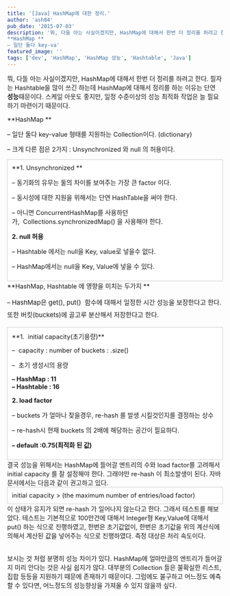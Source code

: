 ```yaml
---
title: '[Java] HashMap에 대한 정리.'
author: 'ash84'
pub_date: '2015-07-03'
description: '뭐, 다들 아는 사실이겠지만, HashMap에 대해서 한번 더 정리를 하려고 한다. 필자는 Hashtable을 많이 쓰긴 하는데 HashMap에 대해서 정리를 하는 이유는 단연 **성능**때문이다. 스케일 아웃도 좋지만, 일정 수준이상의 성능 최적화 작업은 늘 필요하기 마련이기 때문이다. 
**HashMap **
– 일단 둘다 key-va'
featured_image: ''
tags: ['dev', 'HashMap', 'HashMap 성능', 'Hashtable', 'Java']
---
```



<span style="font-size: 11pt;">뭐, 다들 아는 사실이겠지만, HashMap에 대해서 한번 더 정리를 하려고 한다. 필자는 Hashtable을 많이 쓰긴 하는데 HashMap에 대해서 정리를 하는 이유는 단연 **성능**때문이다. 스케일 아웃도 좋지만, 일정 수준이상의 성능 최적화 작업은 늘 필요하기 마련이기 때문이다. </span>

<span style="font-size: 11pt;">**HashMap **</span>

<span style="font-size: 11pt;">– 일단 둘다 key-value 형태를 지원하는 Collection이다. (dictionary)</span>

<span style="font-size: 11pt;">– 크게 다른 점은 2가지 : Unsynchronized 와 null 의 허용이다. </span>

<span style="font-size: 11pt;">  
</span>

<div class="txc-textbox" style="border: 1px solid rgb(203, 203, 203); background-color: rgb(255, 255, 255); padding: 10px;"><span style="font-size: 11pt;">**1. Unsynchronized **</span>

<span style="font-size: 11pt;">– 동기화의 유무는 둘의 차이를 보여주는 가장 큰 factor 이다. </span>

<span style="font-size: 11pt;">– 동시성에 대한 지원을 위해서는 단연 HashTable을 써야 한다. </span>

<span style="font-size: 11pt;">– 아니면 ConcurrentHashMap를 사용하던가,  Collections.synchronizedMap() 을 사용해야 한다.</span>

<span style="font-size: 11pt;">**2. null 허용**</span>

<span style="font-size: 11pt;">– Hashtable 에서는 null을 Key, value로 넣을수 없다. </span>

<span style="font-size: 11pt;">– HashMap에서는 null을 Key, Value에 넣을 수 있다. </span>

</div><span style="font-size: 11pt;">**HashMap, Hashtable 에 영향을 미치는 두가지 **</span>

– <span style="font-size: 15px; line-height: 29px;">HashMap은 get(), put()  함수에 대해서 일정한 시간 성능을 보장한다고 한다. 또한 버킷(buckets)에 골고루 분산해서 저장한다고 한다. </span>

<span style="font-size: 15px; line-height: 29px;">  
</span>

<div class="txc-textbox" style="border: 1px solid rgb(203, 203, 203); background-color: rgb(255, 255, 255); padding: 10px;"><span style="font-size: 11pt;">**1.  initial capacity(초기용량)**</span>

<span style="font-size: 11pt;">–  capacity : number of buckets : .size()</span>

<span style="font-size: 11pt;">–  초기 생성시의 용량</span>

**<span style="font-size: 11pt;">– HashMap : 11</span>  
<span style="font-size: 11pt;">– Hashtable : 16 </span>**

<span style="font-size: 11pt;">**2. load factor**</span>

<span style="font-size: 11pt;">– buckets 가 얼마나 찾을경우, re-hash 를 발생 시킬것인지를 결정하는 상수 </span>

<span style="font-size: 11pt;">– re-hash시 현재 buckets 의 2배에 해당하는 공간이 필요하다. </span>

<span style="font-size: 11pt;">**– default :0.75(최적화 된 값)**</span>

</div><span style="font-size: 11pt;">결국 성능을 위해서는 HashMap에 들어갈 엔트리의 수와 load factor를 고려해서 initial capacity 를 잘 설정해야 한다. 그래야만 re-hash 이 최소발생이 된다. 자바 문서에서는 다음과 같이 권고하고 있다.</span>

<div class="txc-textbox" style="border: 1px solid rgb(203, 203, 203); background-color: rgb(255, 255, 255); padding: 10px;"><span style="font-size: 11pt;">initial capacity > (the maximum number of entries/load factor) </span>

</div><span style="font-size: 11pt;">이 상태가 유지가 되면 re-hash 가 일어나지 않는다고 한다. 그래서 테스트를 해보았다. 테스트는 기본적으로 100만건에 대해서 Integer형 Key,Value에 대해서 put() 하는 식으로 진행하였고, 한번은 초기값없이, 한번은 초기값을 위의 계산식에 의해서 계산된 값을 넣어주는 식으로 진행하였다. 측정 대상은 처리 속도이다. </span>

<script src="https://gist.github.com/4134159.js"></script>

<div><div style="text-align: start;"><font color="#000000" face="나눔고딕" size="3"><span style="line-height: normal;"> </span></font></div></div><span style="font-size: 11pt;">  
</span>

<span style="font-size: 11pt;">  
</span>

<span style="font-size: 11pt;">보시는 것 처럼 분명히 성능 차이가 있다. HashMap에 얼마만큼의 엔트리가 들어갈지 미리 안다는 것은 사실 쉽지가 않다. 대부분의 Collection 들은 불확실한 리스트, 집합 등등을 지원하기 때문에 존재하기 때문이다. 그럼에도 불구하고 어느정도 예측할 수 있다면, 어느정도의 성능향상을 가져올 수 있지 않을까 싶다.   </span>



